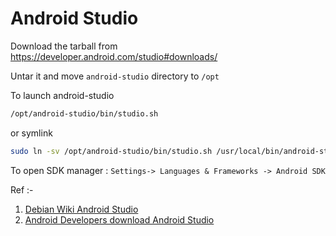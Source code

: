 # Android Studio


Download the tarball from <https://developer.android.com/studio#downloads/>

Untar it and move `android-studio` directory to `/opt`

To launch android-studio
```sh
/opt/android-studio/bin/studio.sh
```
or symlink
```sh
sudo ln -sv /opt/android-studio/bin/studio.sh /usr/local/bin/android-studio
```


To open SDK manager : 
`Settings-> Languages & Frameworks -> Android SDK`

Ref :-

1. [Debian Wiki Android Studio](https://wiki.debian.org/AndroidStudio)
2. [Android Developers download Android Studio](https://developer.android.com/studio#downloads)
